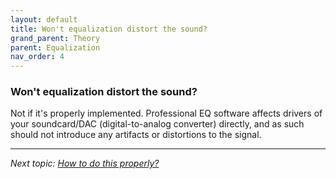 ```yaml
---
layout: default
title: Won't equalization distort the sound?
grand_parent: Theory
parent: Equalization
nav_order: 4
---
```


### Won't equalization distort the sound?

Not if it's properly implemented. Professional EQ software affects drivers of your soundcard/DAC (digital-to-analog converter) directly, and as such should not introduce any artifacts or distortions to the signal.

---

*Next topic: [How to do this properly?](https://komunikacjatechnicznavistula.github.io/kacper-bojakowski/theory/Equalization/how-properly/)*
